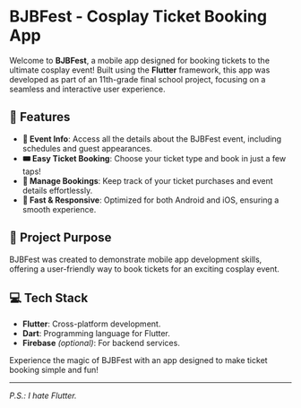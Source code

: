 # BJBFest - Cosplay Ticket Booking App

Welcome to **BJBFest**, a mobile app designed for booking tickets to the ultimate cosplay event! Built using the **Flutter** framework, this app was developed as part of an 11th-grade final school project, focusing on a seamless and interactive user experience.

## 🎉 Features
- **📅 Event Info**: Access all the details about the BJBFest event, including schedules and guest appearances.
- **🎟️ Easy Ticket Booking**: Choose your ticket type and book in just a few taps!
- **📂 Manage Bookings**: Keep track of your ticket purchases and event details effortlessly.
- **🚀 Fast & Responsive**: Optimized for both Android and iOS, ensuring a smooth experience.

## 🎯 Project Purpose
BJBFest was created to demonstrate mobile app development skills, offering a user-friendly way to book tickets for an exciting cosplay event.

## 💻 Tech Stack
- **Flutter**: Cross-platform development.
- **Dart**: Programming language for Flutter.
- **Firebase** *(optional)*: For backend services.

Experience the magic of BJBFest with an app designed to make ticket booking simple and fun!

---

*P.S.: I hate Flutter.*
